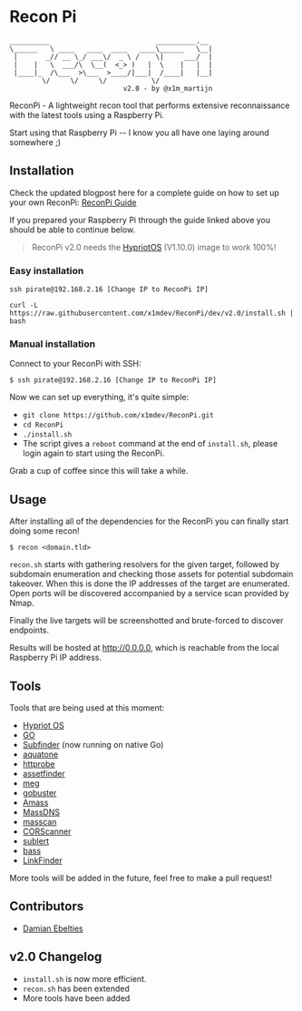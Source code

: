 # Recon Pi

```
__________                          __________.__ 
\______   \ ____   ____  ____   ____\______   \__|
 |       _// __ \_/ ___\/  _ \ /    \|     ___/  |
 |    |   \  ___/\  \__(  <_> )   |  \    |   |  |
 |____|_  /\___  >\___  >____/|___|  /____|   |__|
        \/     \/     \/           \/             
                            v2.0 - by @x1m_martijn
```

ReconPi - A lightweight recon tool that performs extensive reconnaissance with the latest tools using a Raspberry Pi.

Start using that Raspberry Pi -- I know you all have one laying around somewhere ;)

## Installation

Check the updated blogpost here for a complete guide on how to set up your own ReconPi: [ReconPi Guide](https://x1m.nl/posts/recon-pi/) 


If you prepared your Raspberry Pi through the guide linked above you should be able to continue below.

> ReconPi v2.0 needs the [HypriotOS](https://blog.hypriot.com/downloads/) (V1.10.0) image to work 100%!

### Easy installation

`ssh pirate@192.168.2.16 [Change IP to ReconPi IP]`

`curl -L https://raw.githubusercontent.com/x1mdev/ReconPi/dev/v2.0/install.sh | bash`

### Manual installation

Connect to your ReconPi with SSH:


`$ ssh pirate@192.168.2.16 [Change IP to ReconPi IP]`

Now we can set up everything, it's quite simple:

 - `git clone https://github.com/x1mdev/ReconPi.git`
 - `cd ReconPi`
 - `./install.sh`
 - The script gives a `reboot` command at the end of `install.sh`, please login again to start using the ReconPi.

Grab a cup of coffee since this will take a while.

## Usage

After installing all of the dependencies for the ReconPi you can finally start doing some recon!

```
$ recon <domain.tld>
```

`recon.sh` starts with gathering resolvers for the given target, followed by subdomain enumeration and checking those assets for potential subdomain takeover. When this is done the IP addresses of the target are enumerated. Open ports will be discovered accompanied by a service scan provided by Nmap.

Finally the live targets will be screenshotted and brute-forced to discover endpoints.

Results will be hosted at http://0.0.0.0, which is reachable from the local Raspberry Pi IP address.


## Tools

Tools that are being used at this moment:

 - [Hypriot OS](https://blog.hypriot.com/downloads/)
 - [GO](https://github.com/golang)
 - [Subfinder](https://github.com/Ice3man543/subfinder) (now running on native Go)
 - [aquatone](https://github.com/michenriksen/aquatone)
 - [httprobe](https://github.com/tomnomnom/httprobe)
 - [assetfinder](https://github.com/tomnomnom/assetfinder)
 - [meg](https://github.com/tomnomnom/meg)
 - [gobuster](https://github.com/OJ/gobuster)
 - [Amass](https://github.com/OWASP/Amass)
 - [MassDNS](https://github.com/blechschmidt/massdns)
 - [masscan](https://github.com/robertdavidgraham/masscan)
 - [CORScanner](https://github.com/chenjj/CORScanner)
 - [sublert](https://github.com/yassineaboukir/sublert)
 - [bass](https://github.com/Abss0x7tbh/bass)
 - [LinkFinder](https://github.com/GerbenJavado/LinkFinder)

More tools will be added in the future, feel free to make a pull request!

## Contributors

  - [Damian Ebelties](https://github.com/ebelties)

## v2.0 Changelog

  - `install.sh` is now more efficient.
  - `recon.sh` has been extended
  - More tools have been added